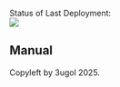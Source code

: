 Status of Last Deployment:<br>
<img src="https://github.com/3ugol/ci-t/workflows/Test_CI/badge.svg?branch=main"><br>

## Manual 

Copyleft by 3ugol 2025.
